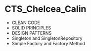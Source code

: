 # CTS_Chelcea_Calin
- CLEAN CODE
- SOLID PRINCIPLES
- DESIGN PATTERNS
- Singleton and SingletonRepository
- Simple Factory and Factory Method
